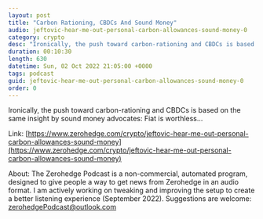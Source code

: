 ```yaml
---
layout: post
title: "Carbon Rationing, CBDCs And Sound Money"
audio: jeftovic-hear-me-out-personal-carbon-allowances-sound-money-0
category: crypto
desc: "Ironically, the push toward carbon-rationing and CBDCs is based on the same insight by sound money advocates: Fiat is worthless..."
duration: 00:10:30
length: 630
datetime: Sun, 02 Oct 2022 21:05:00 +0000
tags: podcast
guid: jeftovic-hear-me-out-personal-carbon-allowances-sound-money-0
order: 0
---
```

Ironically, the push toward carbon-rationing and CBDCs is based on the same insight by sound money advocates: Fiat is worthless...

Link: [https://www.zerohedge.com/crypto/jeftovic-hear-me-out-personal-carbon-allowances-sound-money](https://www.zerohedge.com/crypto/jeftovic-hear-me-out-personal-carbon-allowances-sound-money)

About: The Zerohedge Podcast is a non-commercial, automated program, designed to give people a way to get news from Zerohedge in an audio format.  I am actively working on tweaking and improving the setup to create a better listening experience (September 2022).  Suggestions are welcome: [zerohedgePodcast@outlook.com](mailto:zerohedgePodcast@outlook.com)